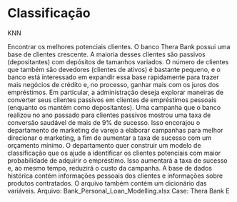 # Classificação
KNN

Encontrar os melhores potenciais clientes.
O banco Thera Bank possui uma base de clientes crescente. A maioria desses clientes são passivos (depositantes) com depósitos de tamanhos variados. O número de clientes que também são devedores (clientes de ativos) é bastante pequeno, e o banco está interessado em expandir essa base rapidamente para trazer mais negócios de crédito e, no processo, ganhar mais com os juros dos empréstimos. Em particular, a administração deseja explorar maneiras de converter seus clientes passivos em clientes de empréstimos pessoais (enquanto os mantém como depositantes). Uma campanha que o banco realizou no ano passado para clientes passivos mostrou uma taxa de conversão saudável de mais de 9% de sucesso. Isso encorajou o departamento de marketing de varejo a elaborar campanhas para melhor direcionar o marketing, a fim de aumentar a taxa de sucesso com um orçamento mínimo. O departamento quer construir um modelo de classificação que os ajude a identificar os clientes potenciais com maior probabilidade de adquirir o empréstimo. Isso aumentará a taxa de sucesso e, ao mesmo tempo, reduzirá o custo da campanha. A base de dados histórica contém informações pessoais dos clientes e informações sobre produtos contratados. O arquivo também contém um dicionário das variáveis. Arquivo: Bank_Personal_Loan_Modelling.xlsx Case: Thera Bank E
